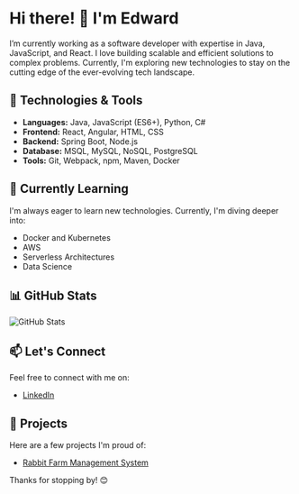 # Hi there! 👋 I'm Edward

I’m currently working as a software developer with expertise in Java, JavaScript, and React. I love building scalable and efficient solutions to complex problems. Currently, I'm exploring new technologies to stay on the cutting edge of the ever-evolving tech landscape.

## 🔧 Technologies & Tools

- **Languages:** Java, JavaScript (ES6+), Python, C#
- **Frontend:** React, Angular, HTML, CSS
- **Backend:** Spring Boot, Node.js
- **Database:** MSQL, MySQL, NoSQL, PostgreSQL
- **Tools:** Git, Webpack, npm, Maven, Docker

## 🌱 Currently Learning

I'm always eager to learn new technologies. Currently, I'm diving deeper into:

- Docker and Kubernetes
- AWS
- Serverless Architectures
- Data Science

## 📊 GitHub Stats

![GitHub Stats](https://github-readme-stats.vercel.app/api?username=eovares&show_icons=true&hide=contribs,prs&theme=dark)

## 📫 Let's Connect

Feel free to connect with me on:

- [LinkedIn](https://www.linkedin.com/in/edward-ovares)
<!--
- [Twitter](https://twitter.com/your-twitter-handle)
-->

## 🚀 Projects

Here are a few projects I'm proud of:

- [Rabbit Farm Management System](https://github.com/eovares/rabbit-farm-management-system)

Thanks for stopping by! 😊


<!--
**eovares/eovares** is a ✨ _special_ ✨ repository because its `README.md` (this file) appears on your GitHub profile.

Here are some ideas to get you started:

- 🔭 I’m currently working on ...
- 🌱 I’m currently learning ...
- 👯 I’m looking to collaborate on ...
- 🤔 I’m looking for help with ...
- 💬 Ask me about ...
- 📫 How to reach me: ...
- 😄 Pronouns: ...
- ⚡ Fun fact: ...
-->
